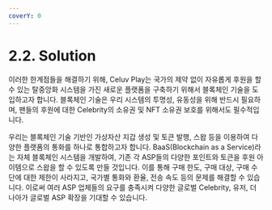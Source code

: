 ```yaml
---
coverY: 0
---
```


# 2.2. Solution

이러한 한계점들을 해결하기 위해, Celuv Play는 국가의 제약 없이 자유롭게 후원을 할 수 있는 탈중앙화 시스템을 가진 새로운 플랫폼을 구축하기 위해서 블록체인 기술을 도입하고자 합니다. 블록체인 기술은 우리 시스템의 투명성, 유동성을 위해 반드시 필요하며, 팬들의 후원에 대한 Celebrity의 소유권 및 NFT 소유권 보호를 위해서도 필수적입니다.

우리는 블록체인 기술 기반인 가상자산 지갑 생성 및 토큰 발행, 스왑 등을 이용하여 다양한 플랫폼의 통화를 하나로 통합하고자 합니다. BaaS(Blockchain as a Service)라는 자체 블록체인 시스템을 개발하여, 기존 각 ASP들의 다양한 포인트와 토큰을 후원 아이템으로 스왑을 할 수 있도록 만들 것입니다. 이를 통해 구매 한도, 구매 대상, 구매 수단에 대한 제한이 사라지고, 국가별 통화와 환율, 전송 속도 등의 문제를 해결할 수 있습니다. 이로써 여러 ASP 업체들의 요구를 충족시켜 다양한 글로벌 Celebrity, 유저, 더 나아가 글로벌 ASP 확장을 기대할 수 있습니다.
